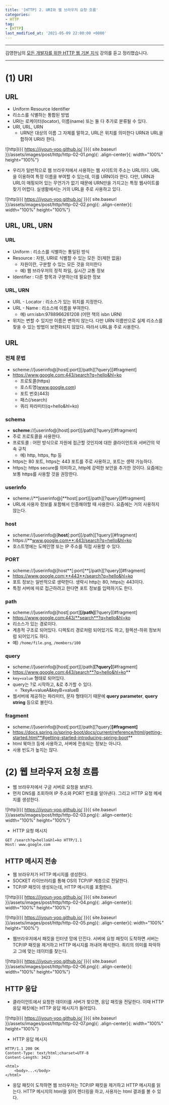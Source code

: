 ```yaml
---
title: '[HTTP] 2. URI와 웹 브라우저 요청 흐름'
categories:
- HTTP
tag:
- [HTTP]
last_modified_at: '2021-05-09 22:00:00 +0800'
---
```


---

김영한님의 [모든 개발자를 위한 HTTP 웹 기본 지식](https://www.inflearn.com/course/http-%EC%9B%B9-%EB%84%A4%ED%8A%B8%EC%9B%8C%ED%81%AC) 강의를 듣고 정리했습니다.

---
# (1) URI

## URL

- Uniform Resource Identifier
- 리소스를 식별하는 통합된 방법
- URI는 로케이터(locator), 이름(name) 또는 둘 다 추가로 분류될 수 있다.
- URI, URL, URN
    - URN은 대상의 이름 그 자체를 말하고, URL은 위치를 의미한다 URN과 URL을 합하여 URI라 한다.

![http]({{ https://jiyoun-yoo.github.io/ }}{{ site.baseurl }}/assets/images/post/http/http-02-01.png){: .align-center}{: width="100%" height="100%"}

- 우리가 일반적으로 웹 브라우저에서 사용하는 웹 사이트의 주소는 URL이다. URL을 이용하여 특정 이름을 부여할 수 있는데, 이를 URN이라 한다. 다만, URN과 URL이 매핑되어 있는 무언가가 없기 때문에 URN만을 가지고는 특정 웹사이트를 찾기 어렵다. 실생활에서는 거의 URL을 주로 사용하고 있다.

![http]({{ https://jiyoun-yoo.github.io/ }}{{ site.baseurl }}/assets/images/post/http/http-02-02.png){: .align-center}{: width="100%" height="100%"}


## URL, URL, URN

### URL

- Uniform : 리소스를 식별하는 통일된 방식
- Resource : 자원, URI로 식별할 수 있는 모든 것(제한 없음)
    - 자원이란, 구분할 수 있는 모든 것을 의미한다
    - 예) 웹 브라우저의 정적 파일, 실시간 교통 정보
- Identifier : 다른 항목과 구분하는데 필요한 정보

### URL, URN

- URL - Locator : 리소스가 있는 위치를 지정한다.
- URL - Name : 리소스에 이름을 부여한다.
    - 예) urn:isbn:9788966261208 (어떤 책의 isbn URN)
- 위치는 변할 수 있지만 이름은 변하지 않는다. 다만 URN 이름만으로 실제 리소스를 찾을 수 있는 방법이 보편화되지 않았다. 따라서 URL을 주로 사용한다.

## URL

### 전체 문법

- scheme://[userinfo@]host[:port][/path][?query][#fragment]
- https://www.google.com:443/search?q=hello&hl=ko
    - 프로토콜(https)
    - 호스트명(www.google.com)
    - 포트 번호(443)
    - 패스(/search)
    - 쿼리 파라미터(q=hello&hl=ko)

### schema

- **scheme**://[userinfo@]host[:port][/path][?query][#fragment]
- 주로 프로토콜을 사용한다.
- 프로토콜 : 어떤 방식으로 자원에 접근할 것인지에 대한 클라이언트와 서버간의 약속 규칙
    - 예) http, https, ftp 등
- https는 80 포트, https는 443 포트를 주로 사용하고, 포트는 생략 가능하다.
- https는 https secure를 의미하고, http에 강력한 보안을 추가한 것이다. 요즘에는 보통 https를 사용할 것을 권장한다.

### userinfo

- scheme://**[userinfo@]**host[:port][/path][?query][#fragment]
- URL에 사용자 정보를 포함해서 인증해야할 때 사용한다. 요즘에는 거의 사용하지 않는다.

### host

- scheme://[userinfo@]**host**[:port][/path][?query][#fragment]
- https://**www.google.com**:443/search?q=hello&hl=ko
- 호스트명에는 도메인명 또는 IP 주소를 직접 사용할 수 있다.

### PORT

- scheme://[userinfo@]host**[:port]**[/path][?query][#fragment]
- https://www.google.com:**443**/search?q=hello&hl=ko
- 포트 정보는 일반적으로 생략한다. 생략시 http는 80, https는 443이다.
- 특정 서버에 따로 접근하려고 한다면 포트 정보를 입력하기도 한다.

### path

- scheme://[userinfo@]host[:port]**[/path]**[?query][#fragment]
- https://www.google.com:443/**search**?q=hello&hl=ko
- 리소스가 있는 경로이다.
- 계층적 구조로 되어있다. 디렉토리 경로처럼 되어있기도 하고, 컬렉션-하위 정보처럼 되어있기도 하다.
- 예) `/home/file.png`, `/members/100`

### query

- scheme://[userinfo@]host[:port][/path]**[?query]**[#fragment]
- https://www.google.com:443/search**?q=hello&hl=ko**
- `key=value` 형태로 되어있다.
- query는 ?로 시작하고, &로 추가할 수 있다.
    - ?keyA=valueA&keyB=valueB
- 웹서버에 제공하는 파라미터, 문자 형태이기 때문에 **query parameter**, **query string** 등으로 불린다.

### fragment

- scheme://[userinfo@]host[:port][/path][?query]**[#fragment]**
- https://docs.spring.io/spring-boot/docs/current/reference/html/getting-started.html**#getting-started-introducing-spring-boot**
- html 북마크 등에 사용하고, 서버에 전송되는 정보는 아니다.
- 사용 빈도가 높지는 않다.

# (2) 웹 브라우저 요청 흐름

- 웹 브라우저에서 구글 서버로 요청을 보낸다.
- 먼저 DNS를 조회하여 IP 주소와 PORT 번호를 알아낸다. 그리고 HTTP 요청 메세지를 생성한다.

![http]({{ https://jiyoun-yoo.github.io/ }}{{ site.baseurl }}/assets/images/post/http/http-02-03.png){: .align-center}{: width="100%" height="100%"}

- HTTP 요청 메시지

```
GET /search?q=hello&hl=ko HTTP/1.1
Host: www.google.com
```

## HTTP 메시지 전송

- 웹 브라우저가 HTTP 메시지를 생성한다.
- SOCKET 라이브러리를 통해 OS의 TCP/IP 계층으로 전달한다.
- TCP/IP 패킷이 생성되는데, HTTP 메시지를 포함한다.

![http]({{ https://jiyoun-yoo.github.io/ }}{{ site.baseurl }}/assets/images/post/http/http-02-04.png){: .align-center}{: width="100%" height="100%"}

![http]({{ https://jiyoun-yoo.github.io/ }}{{ site.baseurl }}/assets/images/post/http/http-02-05.png){: .align-center}{: width="100%" height="100%"}

- 웹브라우저에서 패킷을 인터넷 망에 던진다. 서버에 요청 패킷이 도착하면 서버는 TCP/IP 패킷을 제거하고 HTTP 메시지를 꺼내어 해석한다. 쿼리의 의미를 파악하고 그에 맞는 데이터를 찾는다.

![http]({{ https://jiyoun-yoo.github.io/ }}{{ site.baseurl }}/assets/images/post/http/http-02-06.png){: .align-center}{: width="100%" height="100%"}

## HTTP 응답

- 클라이언트에서 요청한 데이터를 서버가 찾으면, 응답 패킷을 전달한다. 이때 HTTP 응답 패킷에는 HTTP 응답 메시지가 들어있다.

![http]({{ https://jiyoun-yoo.github.io/ }}{{ site.baseurl }}/assets/images/post/http/http-02-07.png){: .align-center}{: width="100%" height="100%"}

- HTTP 응답 메시지

```
HTTP/1.1 200 OK
Content-Type: text/html;charset=UTF-8 
Content-Length: 3423

<html>
	<body>...</body>
</html>
```

- 응답 패킷이 도착하면 웹 브라우저는 TCP/IP 패킷을 제거하고 HTTP 메시지를 읽는다. HTTP 메시지의 html을 읽어 렌더링을 하고, 사용자는 html 결과를 볼 수 있다.